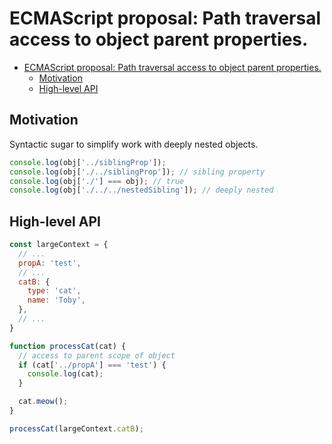 # ECMAScript proposal: Path traversal access to object parent properties.
- [ECMAScript proposal: Path traversal access to object parent properties.](#ecmascript-proposal-path-traversal-access-to-object-parent-properties)
  - [Motivation](#motivation)
  - [High-level API](#high-level-api)

## Motivation

Syntactic sugar to simplify work with deeply nested objects.

```js
console.log(obj['../siblingProp']);
console.log(obj['./../siblingProp']); // sibling property
console.log(obj['./'] === obj); // true
console.log(obj['./../../nestedSibling']); // deeply nested
```

## High-level API

```js
const largeContext = {
  // ...
  propA: 'test',
  // ...
  catB: {
    type: 'cat',
    name: 'Toby',
  },
  // ...
}

function processCat(cat) {
  // access to parent scope of object
  if (cat['../propA'] === 'test') {
    console.log(cat);
  }

  cat.meow();
}

processCat(largeContext.catB);
```